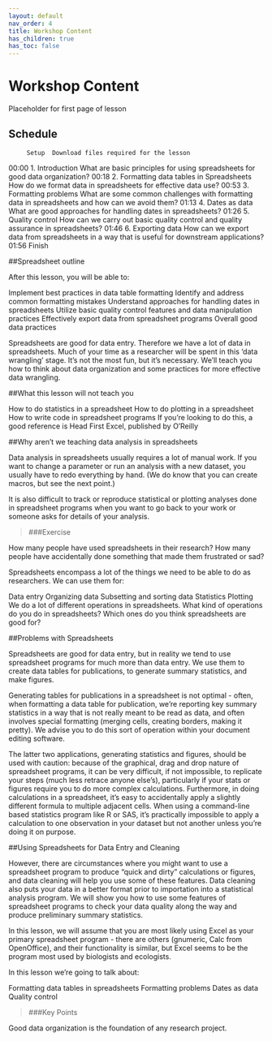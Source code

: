 ```yaml
---
layout: default
nav_order: 4
title: Workshop Content
has_children: true
has_toc: false
---
```

# Workshop Content
Placeholder for first page of lesson

## Schedule


         Setup	Download files required for the lesson
00:00	1. Introduction	What are basic principles for using spreadsheets for good data organization?
00:18	2. Formatting data tables in Spreadsheets	How do we format data in spreadsheets for effective data use?
00:53	3. Formatting problems	What are some common challenges with formatting data in spreadsheets and how can we avoid them?
01:13	4. Dates as data	What are good approaches for handling dates in spreadsheets?
01:26	5. Quality control	How can we carry out basic quality control and quality assurance in spreadsheets?
01:46	6. Exporting data	How can we export data from spreadsheets in a way that is useful for downstream applications?
01:56	Finish

##Spreadsheet outline

After this lesson, you will be able to:

Implement best practices in data table formatting
Identify and address common formatting mistakes
Understand approaches for handling dates in spreadsheets
Utilize basic quality control features and data manipulation practices
Effectively export data from spreadsheet programs
Overall good data practices

Spreadsheets are good for data entry. Therefore we have a lot of data in spreadsheets. Much of your time as a researcher will be spent in this ‘data wrangling’ stage. It’s not the most fun, but it’s necessary. We’ll teach you how to think about data organization and some practices for more effective data wrangling.

##What this lesson will not teach you 

How to do statistics in a spreadsheet
How to do plotting in a spreadsheet
How to write code in spreadsheet programs
If you’re looking to do this, a good reference is Head First Excel, published by O’Reilly

##Why aren’t we teaching data analysis in spreadsheets

Data analysis in spreadsheets usually requires a lot of manual work. If you want to change a parameter or run an analysis with a new dataset, you usually have to redo everything by hand. (We do know that you can create macros, but see the next point.)

It is also difficult to track or reproduce statistical or plotting analyses done in spreadsheet programs when you want to go back to your work or someone asks for details of your analysis.

> ###Exercise 

How many people have used spreadsheets in their research?
How many people have accidentally done something that made them frustrated or sad?

Spreadsheets encompass a lot of the things we need to be able to do as researchers. We can use them for:

Data entry
Organizing data
Subsetting and sorting data
Statistics
Plotting
We do a lot of different operations in spreadsheets. What kind of operations do you do in spreadsheets? Which ones do you think spreadsheets are good for?

##Problems with Spreadsheets

Spreadsheets are good for data entry, but in reality we tend to use spreadsheet programs for much more than data entry. We use them to create data tables for publications, to generate summary statistics, and make figures.

Generating tables for publications in a spreadsheet is not optimal - often, when formatting a data table for publication, we’re reporting key summary statistics in a way that is not really meant to be read as data, and often involves special formatting (merging cells, creating borders, making it pretty). We advise you to do this sort of operation within your document editing software.

The latter two applications, generating statistics and figures, should be used with caution: because of the graphical, drag and drop nature of spreadsheet programs, it can be very difficult, if not impossible, to replicate your steps (much less retrace anyone else’s), particularly if your stats or figures require you to do more complex calculations. Furthermore, in doing calculations in a spreadsheet, it’s easy to accidentally apply a slightly different formula to multiple adjacent cells. When using a command-line based statistics program like R or SAS, it’s practically impossible to apply a calculation to one observation in your dataset but not another unless you’re doing it on purpose.

##Using Spreadsheets for Data Entry and Cleaning

However, there are circumstances where you might want to use a spreadsheet program to produce “quick and dirty” calculations or figures, and data cleaning will help you use some of these features. Data cleaning also puts your data in a better format prior to importation into a statistical analysis program. We will show you how to use some features of spreadsheet programs to check your data quality along the way and produce preliminary summary statistics.

In this lesson, we will assume that you are most likely using Excel as your primary spreadsheet program - there are others (gnumeric, Calc from OpenOffice), and their functionality is similar, but Excel seems to be the program most used by biologists and ecologists.

In this lesson we’re going to talk about:

Formatting data tables in spreadsheets
Formatting problems
Dates as data
Quality control

> ###Key Points

Good data organization is the foundation of any research project.

